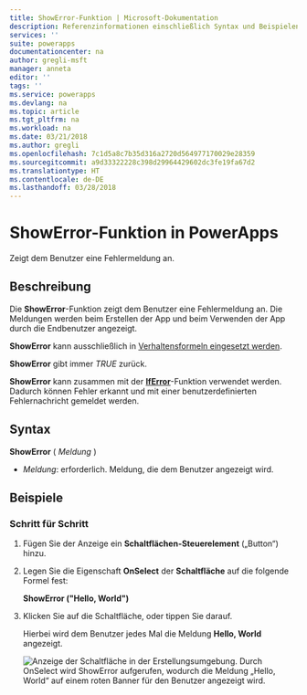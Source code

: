 ```yaml
---
title: ShowError-Funktion | Microsoft-Dokumentation
description: Referenzinformationen einschließlich Syntax und Beispielen für die ShowError-Funktion in PowerApps
services: ''
suite: powerapps
documentationcenter: na
author: gregli-msft
manager: anneta
editor: ''
tags: ''
ms.service: powerapps
ms.devlang: na
ms.topic: article
ms.tgt_pltfrm: na
ms.workload: na
ms.date: 03/21/2018
ms.author: gregli
ms.openlocfilehash: 7c1d5a8c7b35d316a2720d564977170029e28359
ms.sourcegitcommit: a9d33322228c398d29964429602dc3fe19fa67d2
ms.translationtype: HT
ms.contentlocale: de-DE
ms.lasthandoff: 03/28/2018
---
```

# <a name="showerror-function-in-powerapps"></a>ShowError-Funktion in PowerApps
Zeigt dem Benutzer eine Fehlermeldung an.

## <a name="description"></a>Beschreibung
Die **ShowError**-Funktion zeigt dem Benutzer eine Fehlermeldung an.  Die Meldungen werden beim Erstellen der App und beim Verwenden der App durch die Endbenutzer angezeigt.

**ShowError** kann ausschließlich in [Verhaltensformeln eingesetzt werden](../working-with-formulas-in-depth.md).

**ShowError** gibt immer *TRUE* zurück.

**ShowError** kann zusammen mit der [**IfError**](function-iferror.md)-Funktion verwendet werden. Dadurch können Fehler erkannt und mit einer benutzerdefinierten Fehlernachricht gemeldet werden.

## <a name="syntax"></a>Syntax
**ShowError** ( *Meldung* )

* *Meldung*: erforderlich.  Meldung, die dem Benutzer angezeigt wird. 

## <a name="examples"></a>Beispiele

### <a name="step-by-step"></a>Schritt für Schritt

1. Fügen Sie der Anzeige ein **Schaltflächen-Steuerelement** („Button“) hinzu.

2. Legen Sie die Eigenschaft **OnSelect** der **Schaltfläche** auf die folgende Formel fest:

    **ShowError ("Hello, World")**

3. Klicken Sie auf die Schaltfläche, oder tippen Sie darauf.  

    Hierbei wird dem Benutzer jedes Mal die Meldung **Hello, World** angezeigt.

    ![Anzeige der Schaltfläche in der Erstellungsumgebung. Durch OnSelect wird ShowError aufgerufen, wodurch die Meldung „Hello, World“ auf einem roten Banner für den Benutzer angezeigt wird.](media/function-showerror/hello-world.png)
